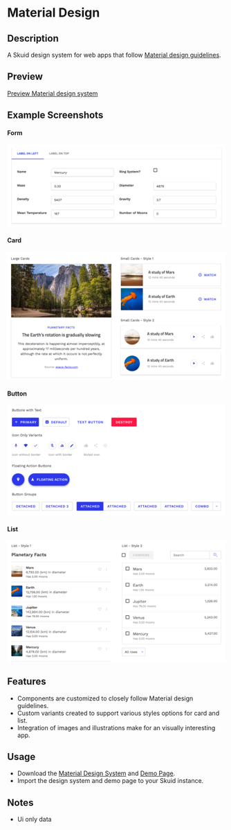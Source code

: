 # Material Design

## Description
A Skuid design system for web apps that follow [Material design guidelines](https://material.io/design).

## Preview
[Preview Material design system](https://portal.skuidsite.com/designsystems/material)

## Example Screenshots
#### Form
<img src="Screenshots/form.png" alt="Screenshot: Form" width="600"/>

#### Card
<img src="Screenshots/card.png" alt="Screenshot: Card" width="600"/>

#### Button
<img src="Screenshots/button.png" alt="Screenshot: Button" width="600"/>

#### List
<img src="Screenshots/list.png" alt="Screenshot: List" width="600"/>

## Features
- Components are customized to closely follow Material design guidelines.
- Custom variants created to support various styles options for card and list.
- Integration of images and illustrations make for an visually interesting app.

## Usage
- Download the [Material Design System](Material.designsystem) and [Demo Page](Material_DesignSystem_DemoPage.xml).
- Import the design system and demo page to your Skuid instance.

## Notes
- Ui only data
